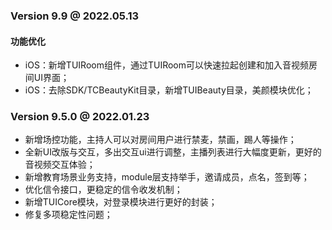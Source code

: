 ### Version 9.9 @ 2022.05.13
  
#### 功能优化
- iOS：新增TUIRoom组件，通过TUIRoom可以快速拉起创建和加入音视频房间UI界面；
- iOS：去除SDK/TCBeautyKit目录，新增TUIBeauty目录，美颜模块优化；

### Version 9.5.0 @ 2022.01.23
- 新增场控功能，主持人可以对房间用户进行禁麦，禁画，踢人等操作；
- 全新UI改版与交互，多出交互ui进行调整，主播列表进行大幅度更新，更好的音视频交互体验；
- 新增教育场景业务支持，module层支持举手，邀请成员，点名，签到等；
- 优化信令接口，更稳定的信令收发机制；
- 新增TUICore模块，对登录模块进行更好的封装；
- 修复多项稳定性问题；
